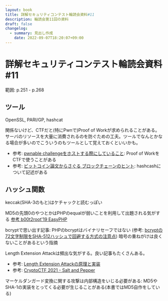 ```yaml
---
layout: book
title: 詳解セキュリティコンテスト輪読会資料#11
description: 輪読会第11回の資料
draft: false
changelog:
  - summary: 見出し作成
    date: 2022-09-07T18:20:07+09:00
---
```


# 詳解セキュリティコンテスト輪読会資料#11

範囲: p.251 - p.268

## ツール

OpenSSL, PARI/GP, hashcat

関係ないけど、CTFだと(特にPwnで)Proof of Workが求められることがある。サーバのリソースを大量に消費されるのを防ぐための工夫。ツールでなんとかなる場合が多いのでこういうのもツールとして覚えておくといいかも。

- 参考: [pwnable challengeをホストする際にしていること](https://moraprogramming.hateblo.jp/entry/2020/12/21/232357): Proof of WorkをCTFで使うことがある
- 参考: [ビットコイン論文からさぐる ブロックチェーンのヒント](https://www.ogis-ri.co.jp/otc/hiroba/technical/bitcoinpaper/part5.html): hashcashについて記述がある

## ハッシュ関数

keccak(SHA-3のもと)はケチャックと読むっぽい

MD5の先頭0のやつとかはPHPのequalが弱いことを利用して出題される気がする [参考 b00t2root'19 EasyPHP](https://qiita.com/LorseKudos/items/ba975d126b0b32841f12#:~:text=%E3%81%93%E3%81%AE%E6%8C%87%E6%95%B0%E8%A1%A8%E8%A8%98%E3%81%A7%E3%81%AF0e%20%2B%20(%E6%95%B0%E5%80%A4)%E3%81%AF%E3%81%99%E3%81%B9%E3%81%A60%E3%81%AB%E3%81%AA%E3%82%8A%E3%81%BE%E3%81%99%E3%80%82%0A%E3%81%A4%E3%81%BE%E3%82%8A%E3%80%81MD5%E3%83%8F%E3%83%83%E3%82%B7%E3%83%A5%E5%80%A4%E3%81%8C0e%20%2B%20(%E6%95%B0%E5%80%A4)%E3%81%A8%E3%81%AA%E3%82%8B%E3%82%88%E3%81%86%E3%81%AA0e%20%2B%20(%E6%95%B0%E5%80%A4)%E3%81%AE%E5%BD%A2%E3%81%AE%E6%96%87%E5%AD%97%E5%88%97%E3%82%92%E6%8E%A2%E3%81%97%E3%81%BE%E3%81%99%E3%80%82%0A%E3%81%93%E3%81%A1%E3%82%89%E3%81%AE%E8%A8%98%E4%BA%8B%E3%81%8B%E3%82%89%E3%80%810e215962017%E3%81%8C%E8%A9%B2%E5%BD%93%E3%81%99%E3%82%8B%E3%82%88%E3%81%86%E3%81%A7%E3%81%99%E3%80%82)

bcryptで思い出す記事: PHPのbcryptはバイナリセーフではない (参考: [bcryptの72文字制限をSHA-512ハッシュで回避する方式の注意点](https://blog.tokumaru.org/2019/02/caution-bcrypt-with-sha512.html)) 暗号の重ねがけは良くないことがあるという指摘

Length Extension Attackは頻出な気がする。良い記事もたくさんある。

- 参考: [Length Extension Attackの原理と実装](https://ptr-yudai.hatenablog.com/entry/2018/08/28/205129)
- 参考: [CryptoCTF 2021 - Salt and Pepper](https://hackmd.io/@iPEQy3ZQTr6grRvwKbAWWw/ryQbvDQkF)

マーケルダンガード変換に関する攻撃は内部構造をいじる必要がある: MD5やSHA-1の実装をとってくる必要が生じることがある(本書ではMD5自作をしている)
